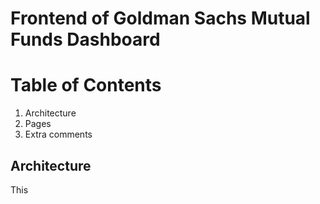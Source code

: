 # Frontend of Goldman Sachs Mutual Funds Dashboard

# Table of Contents
1. Architecture
2. Pages
3. Extra comments

## Architecture

This 